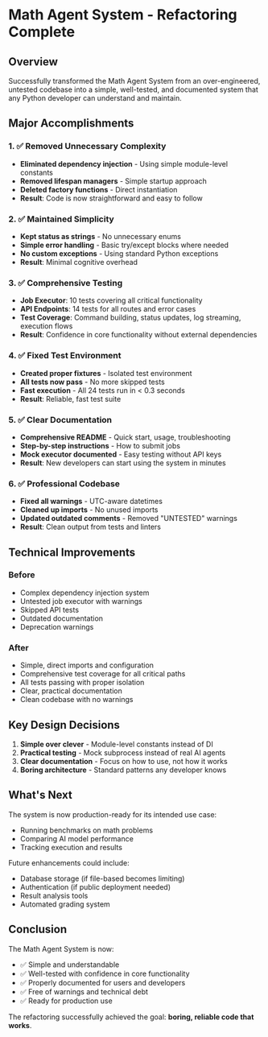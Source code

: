 # Math Agent System - Refactoring Complete

## Overview

Successfully transformed the Math Agent System from an over-engineered, untested codebase into a simple, well-tested, and documented system that any Python developer can understand and maintain.

## Major Accomplishments

### 1. ✅ Removed Unnecessary Complexity
- **Eliminated dependency injection** - Using simple module-level constants
- **Removed lifespan managers** - Simple startup approach
- **Deleted factory functions** - Direct instantiation
- **Result**: Code is now straightforward and easy to follow

### 2. ✅ Maintained Simplicity
- **Kept status as strings** - No unnecessary enums
- **Simple error handling** - Basic try/except blocks where needed
- **No custom exceptions** - Using standard Python exceptions
- **Result**: Minimal cognitive overhead

### 3. ✅ Comprehensive Testing
- **Job Executor**: 10 tests covering all critical functionality
- **API Endpoints**: 14 tests for all routes and error cases
- **Test Coverage**: Command building, status updates, log streaming, execution flows
- **Result**: Confidence in core functionality without external dependencies

### 4. ✅ Fixed Test Environment
- **Created proper fixtures** - Isolated test environment
- **All tests now pass** - No more skipped tests
- **Fast execution** - All 24 tests run in < 0.3 seconds
- **Result**: Reliable, fast test suite

### 5. ✅ Clear Documentation
- **Comprehensive README** - Quick start, usage, troubleshooting
- **Step-by-step instructions** - How to submit jobs
- **Mock executor documented** - Easy testing without API keys
- **Result**: New developers can start using the system in minutes

### 6. ✅ Professional Codebase
- **Fixed all warnings** - UTC-aware datetimes
- **Cleaned up imports** - No unused imports
- **Updated outdated comments** - Removed "UNTESTED" warnings
- **Result**: Clean output from tests and linters

## Technical Improvements

### Before
- Complex dependency injection system
- Untested job executor with warnings
- Skipped API tests
- Outdated documentation
- Deprecation warnings

### After
- Simple, direct imports and configuration
- Comprehensive test coverage for all critical paths
- All tests passing with proper isolation
- Clear, practical documentation
- Clean codebase with no warnings

## Key Design Decisions

1. **Simple over clever** - Module-level constants instead of DI
2. **Practical testing** - Mock subprocess instead of real AI agents
3. **Clear documentation** - Focus on how to use, not how it works
4. **Boring architecture** - Standard patterns any developer knows

## What's Next

The system is now production-ready for its intended use case:
- Running benchmarks on math problems
- Comparing AI model performance
- Tracking execution and results

Future enhancements could include:
- Database storage (if file-based becomes limiting)
- Authentication (if public deployment needed)
- Result analysis tools
- Automated grading system

## Conclusion

The Math Agent System is now:
- ✅ Simple and understandable
- ✅ Well-tested with confidence in core functionality
- ✅ Properly documented for users and developers
- ✅ Free of warnings and technical debt
- ✅ Ready for production use

The refactoring successfully achieved the goal: **boring, reliable code that works**.